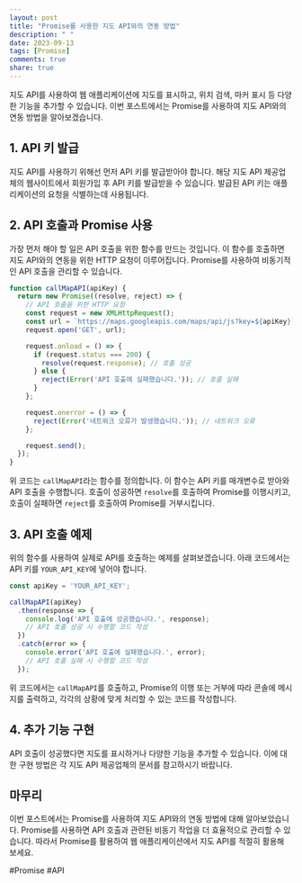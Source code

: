 ```yaml
---
layout: post
title: "Promise를 사용한 지도 API와의 연동 방법"
description: " "
date: 2023-09-13
tags: [Promise]
comments: true
share: true
---
```


지도 API를 사용하여 웹 애플리케이션에 지도를 표시하고, 위치 검색, 마커 표시 등 다양한 기능을 추가할 수 있습니다. 이번 포스트에서는 Promise를 사용하여 지도 API와의 연동 방법을 알아보겠습니다.

## 1. API 키 발급

지도 API를 사용하기 위해선 먼저 API 키를 발급받아야 합니다. 해당 지도 API 제공업체의 웹사이트에서 회원가입 후 API 키를 발급받을 수 있습니다. 발급된 API 키는 애플리케이션의 요청을 식별하는데 사용됩니다.

## 2. API 호출과 Promise 사용

가장 먼저 해야 할 일은 API 호출을 위한 함수를 만드는 것입니다. 이 함수를 호출하면 지도 API와의 연동을 위한 HTTP 요청이 이루어집니다. Promise를 사용하여 비동기적인 API 호출을 관리할 수 있습니다.

```javascript
function callMapAPI(apiKey) {
  return new Promise((resolve, reject) => {
    // API 호출을 위한 HTTP 요청
    const request = new XMLHttpRequest();
    const url = `https://maps.googleapis.com/maps/api/js?key=${apiKey}`;
    request.open('GET', url);

    request.onload = () => {
      if (request.status === 200) {
        resolve(request.response); // 호출 성공
      } else {
        reject(Error('API 호출에 실패했습니다.')); // 호출 실패
      }
    };

    request.onerror = () => {
      reject(Error('네트워크 오류가 발생했습니다.')); // 네트워크 오류
    };

    request.send();
  });
}
```

위 코드는 `callMapAPI`라는 함수를 정의합니다. 이 함수는 API 키를 매개변수로 받아와 API 호출을 수행합니다. 호출이 성공하면 `resolve`를 호출하여 Promise를 이행시키고, 호출이 실패하면 `reject`를 호출하여 Promise를 거부시킵니다.

## 3. API 호출 예제

위의 함수를 사용하여 실제로 API를 호출하는 예제를 살펴보겠습니다. 아래 코드에서는 API 키를 `YOUR_API_KEY`에 넣어야 합니다.

```javascript
const apiKey = 'YOUR_API_KEY';

callMapAPI(apiKey)
  .then(response => {
    console.log('API 호출에 성공했습니다.', response);
    // API 호출 성공 시 수행할 코드 작성
  })
  .catch(error => {
    console.error('API 호출에 실패했습니다.', error);
    // API 호출 실패 시 수행할 코드 작성
  });
```

위 코드에서는 `callMapAPI`를 호출하고, Promise의 이행 또는 거부에 따라 콘솔에 메시지를 출력하고, 각각의 상황에 맞게 처리할 수 있는 코드를 작성합니다.

## 4. 추가 기능 구현

API 호출이 성공했다면 지도를 표시하거나 다양한 기능을 추가할 수 있습니다. 이에 대한 구현 방법은 각 지도 API 제공업체의 문서를 참고하시기 바랍니다.

## 마무리

이번 포스트에서는 Promise를 사용하여 지도 API와의 연동 방법에 대해 알아보았습니다. Promise를 사용하면 API 호출과 관련된 비동기 작업을 더 효율적으로 관리할 수 있습니다. 따라서 Promise를 활용하여 웹 애플리케이션에서 지도 API를 적절히 활용해 보세요.

#Promise #API